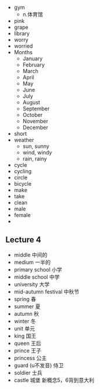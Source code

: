 - gym
  - n.体育馆
- pink
- grape
- library
- worry
- worried
- Months
  - January
  - February
  - March
  - April
  - May
  - June
  - July
  - August
  - September
  - October
  - November
  - December
- short
- weather
    - sun, sunny
    - wind, windy
    - rain, rainy
- cycle
- cycling
- circle
- bicycle
- make
- take
- clean
- male
- female
- 
## Lecture 4
- middle 中间的
- medium 一半的
- primary school 小学
- middle school 中学
- university 大学
- mid-autumn festival 中秋节
- spring 春
- summer 夏
- autumn 秋
- winter 冬
- unit 单元
- king 国王
- queen 王后
- prince 王子
- princess 公主
- guard (u不发音) 侍卫
- soldier 士兵
- castle 城堡
新概念5，6背到意大利
